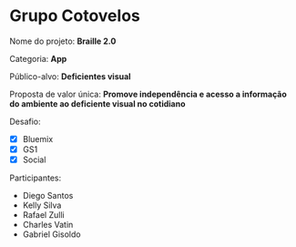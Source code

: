 # Grupo Cotovelos

Nome do projeto: **Braille 2.0**

Categoria: **App**

Público-alvo: **Deficientes visual**

Proposta de valor única: **Promove independência e acesso a informação do ambiente ao deficiente visual no cotidiano**

Desafio: 

- [x] Bluemix
- [x] GS1
- [x] Social

Participantes:

- Diego Santos
- Kelly Silva
- Rafael Zulli
- Charles Vatin
- Gabriel Gisoldo